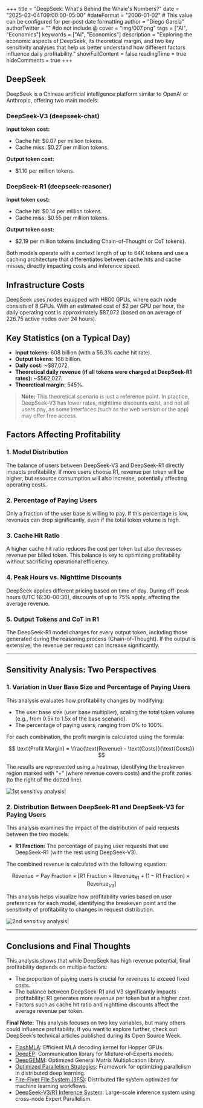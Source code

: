 +++
title = "DeepSeek: What's Behind the Whale's Numbers?"
date = "2025-03-04T09:00:00-05:00"
#dateFormat = "2006-01-02" # This value can be configured for per-post date formatting
author = "Diego Garcia"
authorTwitter = "" #do not include @
cover = "img/007.png"
tags = ["AI", "Economics"]
keywords = ["AI", "Economics"]
description = "Exploring the economic aspects of DeepSeek, its theoretical margin, and two key sensitivity analyses that help us better understand how different factors influence daily profitability."
showFullContent = false
readingTime = true
hideComments = true
+++

## DeepSeek
DeepSeek is a Chinese artificial intelligence platform similar to OpenAI or Anthropic, offering two main models:

### **DeepSeek-V3 (deepseek-chat)**  
**Input token cost:**  
- Cache hit: $0.07 per million tokens.  
- Cache miss: $0.27 per million tokens.  

**Output token cost:**  
- $1.10 per million tokens.  

### **DeepSeek-R1 (deepseek-reasoner)**  
**Input token cost:**  
- Cache hit: $0.14 per million tokens.  
- Cache miss: $0.55 per million tokens.  

**Output token cost:**  
- $2.19 per million tokens (including Chain-of-Thought or CoT tokens).  

Both models operate with a context length of up to 64K tokens and use a caching architecture that differentiates between cache hits and cache misses, directly impacting costs and inference speed.

## Infrastructure Costs  
DeepSeek uses nodes equipped with H800 GPUs, where each node consists of 8 GPUs. With an estimated cost of $2 per GPU per hour, the daily operating cost is approximately $87,072 (based on an average of 226.75 active nodes over 24 hours).

## Key Statistics (on a Typical Day)  
- **Input tokens:** 608 billion (with a 56.3% cache hit rate).  
- **Output tokens:** 168 billion.  
- **Daily cost:** ~$87,072.  
- **Theoretical daily revenue (if all tokens were charged at DeepSeek-R1 rates):** ~$562,027.  
- **Theoretical margin:** 545%.  

> **Note:** This theoretical scenario is just a reference point. In practice, DeepSeek-V3 has lower rates, nighttime discounts exist, and not all users pay, as some interfaces (such as the web version or the app) may offer free access.

## Factors Affecting Profitability  
### **1. Model Distribution**  
The balance of users between DeepSeek-V3 and DeepSeek-R1 directly impacts profitability. If more users choose R1, revenue per token will be higher, but resource consumption will also increase, potentially affecting operating costs.

### **2. Percentage of Paying Users**  
Only a fraction of the user base is willing to pay. If this percentage is low, revenues can drop significantly, even if the total token volume is high.

### **3. Cache Hit Ratio**  
A higher cache hit ratio reduces the cost per token but also decreases revenue per billed token. This balance is key to optimizing profitability without sacrificing operational efficiency.

### **4. Peak Hours vs. Nighttime Discounts**  
DeepSeek applies different pricing based on time of day. During off-peak hours (UTC 16:30–00:30), discounts of up to 75% apply, affecting the average revenue.

### **5. Output Tokens and CoT in R1**  
The DeepSeek-R1 model charges for every output token, including those generated during the reasoning process (Chain-of-Thought). If the output is extensive, the revenue per request can increase significantly.

---

## Sensitivity Analysis: Two Perspectives  
### **1. Variation in User Base Size and Percentage of Paying Users**  
This analysis evaluates how profitability changes by modifying:  

- The user base size (user base multiplier), scaling the total token volume (e.g., from 0.5x to 1.5x of the base scenario).  
- The percentage of paying users, ranging from 0% to 100%.  

For each combination, the profit margin is calculated using the formula:  

$$
\text{Profit Margin} = \frac{\text{Revenue} - \text{Costs}}{\text{Costs}}
$$

The results are represented using a heatmap, identifying the breakeven region marked with “+” (where revenue covers costs) and the profit zones (to the right of the dotted line).

![1st sensitivy analysis|](https://dgarciarieckhof.github.io/blog/img/007_1.png)

### **2. Distribution Between DeepSeek-R1 and DeepSeek-V3 for Paying Users**  
This analysis examines the impact of the distribution of paid requests between the two models:
- **R1 Fraction:** The percentage of paying user requests that use DeepSeek-R1 (with the rest using DeepSeek-V3).  

The combined revenue is calculated with the following equation:

$$
\text{Revenue} = \text{Pay Fraction} \times \left[ \text{R1 Fraction} \times \text{Revenue}_{R1} + \left(1 - \text{R1 Fraction}\right) \times \text{Revenue}_{V3} \right]
$$

This analysis helps visualize how profitability varies based on user preferences for each model, identifying the breakeven point and the sensitivity of profitability to changes in request distribution.

![2nd sensitivy analysis|](https://dgarciarieckhof.github.io/blog/img/007_2.png)

---

## Conclusions and Final Thoughts  
This analysis shows that while DeepSeek has high revenue potential, final profitability depends on multiple factors:

- The proportion of paying users is crucial for revenues to exceed fixed costs.  
- The balance between DeepSeek-R1 and V3 significantly impacts profitability: R1 generates more revenue per token but at a higher cost.  
- Factors such as cache hit ratio and nighttime discounts affect the average revenue per token.  

**Final Note:** This analysis focuses on two key variables, but many others could influence profitability. If you want to explore further, check out DeepSeek’s technical articles published during its Open Source Week.

- [FlashMLA](https://github.com/deepseek-ai/FlashMLA): Efficient MLA decoding kernel for Hopper GPUs.
- [DeepEP](https://github.com/deepseek-ai/DeepEP): Communication library for Mixture-of-Experts models.
- [DeepGEMM](https://github.com/deepseek-ai/DeepGEMM): Optimized General Matrix Multiplication library.
- [Optimized Parallelism Strategies](https://github.com/deepseek-ai/DualPipe): Framework for optimizing parallelism in distributed deep learning.
- [Fire-Flyer File System (3FS)](https://github.com/deepseek-ai/3FS): Distributed file system optimized for machine learning workflows.
- [DeepSeek-V3/R1 Inference System](https://github.com/deepseek-ai/profile-data): Large-scale inference system using cross-node Expert Parallelism.